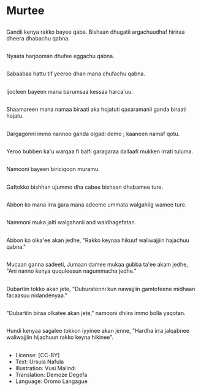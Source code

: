 # Murtee

##
Gandii kenya rakko bayee qaba. Bishaan dhugatii argachuudhaf hiriraa dheera dhabachu qabna.

##
Nyaata harjooman dhufee eggachu qabna.

##
Sabaabaa hattu tif yeeroo dhan mana chufachu qabna.

##
Ijooleen bayeen mana barumsaa kessaa harca'uu.

##
Shaamareen mana namaa biraati aka hojatuti qaxaramanii ganda biraati hojatu.

##
Dargagonni immo nannoo ganda olgadi demo ; kaaneen  namaf qotu.

##
Yeroo bubben ka'u warqaa fi balfi garagaraa dallaafi mukken irrati tuluma.

##
Namooni bayeen biriciqoon muramu.

##
Gaftokko bishhan ujummo dha cabee bishaan dhabamee ture.

##
Abbon ko mana irra gara mana adeeme ummata walgahiig wamee ture.

##
Nammoni muka jalti walgahanii and waldhagefatan.

##
Abbon ko olka'ee akan jedhe, "Rakko keynaa hikuuf waliwajjiin hajachuu qabna."

##
Mucaan ganna sadeeti, Jumaan damee mukaa gubba ta'ee akam jedhe, "Ani nanno kenya ququleesun nagummacha jedhe."

##
Dubartiin tokko akan jete, "Duburatonni kun nawajjiin gamtofeene midhaan facaasuu nidandenyaa."

##
"Dubartiin biraa olkatee akan jete," namooni dhiira immo bolla yaqotan.

##
Hundi kenyaa sagalee tokkon iyyinee akan jenne, "Hardha irra jalqabnee waliwajjiin hijachuun rakko keyna hikinee".

##
* License: [CC-BY]
* Text: Ursula Nafula
* Illustration: Vusi Malindi
* Translation: Demoze Degefa 
* Language: Oromo Langague
